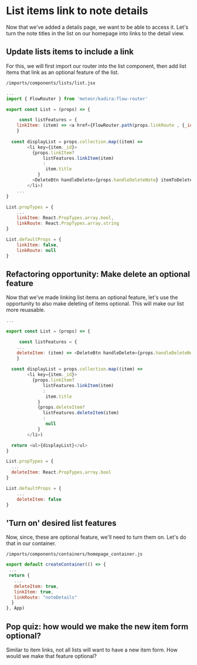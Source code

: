 # List items link to note details

Now that we've added a details page, we want to be able to access it. Let's turn the note titles in the list on our homepage into links to the detail view.

## Update lists items to include a link

For this, we will first import our router into the list component, then add list items that link as an optional feature of the list. 

``` /imports/components/lists/list.jsx ```

```js
...
import { FlowRouter } from 'meteor/kadira:flow-router'

export const List = (props) => {

	 const listFeatures = {
  	linkItem: (item) => <a href={FlowRouter.path(props.linkRoute , {_id: item._id})}>{item.title}</a>  	
	}
  
  const displayList = props.collection.map((item) => 
    	<li key={item._id}>
    	  {props.linkItem? 
	 	      listFeatures.linkItem(item)
	 	      :
	 	       item.title
	 	    }
    	  <DeleteBtn handleDelete={props.handleDeleteNote} itemToDelete={item} />
    	</li>)
    ...
}

List.propTypes = {
	...
	linkItem: React.PropTypes.array.bool,
    linkRoute: React.PropTypes.array.string
}

List.defaultProps = {
	linkItem: false,
    linkRoute: null
}
```

## Refactoring opportunity: Make delete an optional feature

Now that we've made linking list items an optional feature, let's use the opportunity to also make deleting of items optional. This will make our list more reuasable.

```js
...

export const List = (props) => {

	 const listFeatures = {
  	...
  	deleteItem: (item) => <DeleteBtn handleDelete={props.handleDeleteNote} itemToDelete={item} />	
	}
  
  const displayList = props.collection.map((item) => 
    	<li key={item._id}>
    	  {props.linkItem? 
	 	      listFeatures.linkItem(item)
	 	      :
	 	       item.title
	 	    }
	 	    {props.deleteItem? 
	 	      listFeatures.deleteItem(item)
	 	      :
	 	       null
	 	    }
    	</li>)

  return <ul>{displayList}</ul>
}

List.propTypes = {
  ...
  deleteItem: React.PropTypes.array.bool
}

List.defaultProps = {
	...
	deleteItem: false
}
```

## 'Turn on' desired list features

Now, since, these are optional feature, we'll need to turn them on.  Let's do that in our container.

``` /imports/components/containers/homepage_container.js ```

```js
export default createContainer(() => {
 ...
 return {
   ...
   deleteItem: true,
   linkItem: true,
   linkRoute: "noteDetails"
  }
}, App)
```


## Pop quiz: how would we make the new item form optional?
Similar to item links, not all lists will want to have a new item form.  How would we make that feature optional?


